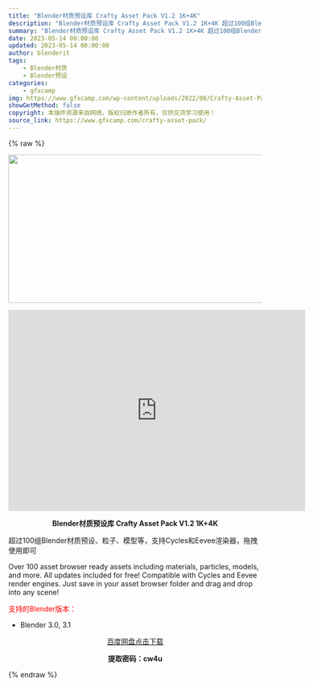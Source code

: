 ```yaml
---
title: "Blender材质预设库 Crafty Asset Pack V1.2 1K+4K"
description: "Blender材质预设库 Crafty Asset Pack V1.2 1K+4K 超过100组Blender材质预设、粒子、模型等，支持Cycles和Eevee渲染器，拖拽使用即可 Over 100..."
summary: "Blender材质预设库 Crafty Asset Pack V1.2 1K+4K 超过100组Blender材质预设、粒子、模型等，支持Cycles和Eevee渲染器，拖拽使用即可 Over 100..."
date: 2023-05-14 00:00:00
updated: 2023-05-14 00:00:00
author: blenderit
tags: 
    - Blender材质
    - Blender预设
categories:
    - gfxcamp
img: https://www.gfxcamp.com/wp-content/uploads/2022/08/Crafty-Asset-Pack.jpg
showGetMethod: false
copyright: 本插件资源来自网络，版权归原作者所有，仅供交流学习使用！
source_link: https://www.gfxcamp.com/crafty-asset-pack/
---
```


{% raw %}
<div><p><img decoding="async" class="aligncenter size-full wp-image-105837" src="https://www.gfxcamp.com/wp-content/uploads/2022/08/Crafty-Asset-Pack.jpg" data-src="https://www.gfxcamp.com/wp-content/uploads/2022/08/Crafty-Asset-Pack.jpg" alt="" width="590" height="295" data-srcset="https://www.gfxcamp.com/wp-content/uploads/2022/08/Crafty-Asset-Pack.jpg 590w, https://www.gfxcamp.com/wp-content/uploads/2022/08/Crafty-Asset-Pack-150x75.jpg 150w" data-sizes="(max-width: 590px) 100vw, 590px"></p><p style="text-align: center;"><iframe loading="lazy" src="https://player.youku.com/embed/XNTg5Mjk5NTA1Mg==" width="590" height="400" frameborder="0" allowfullscreen="allowfullscreen" data-mce-fragment="1"></iframe></p><p style="text-align: center;"><strong>Blender材质预设库 Crafty Asset Pack V1.2 1K+4K</strong></p><p>超过100组Blender材质预设、粒子、模型等，支持Cycles和Eevee渲染器，拖拽使用即可</p><p>Over 100 asset browser ready assets including materials, particles, models, and more. All updates included for free! Compatible with Cycles and Eevee render engines. Just save in your asset browser folder and drag and drop into any scene!</p><p style="text-align: left;"><span style="color: #ff0000;">支持的Blender版本：</span></p><ul>
<li style="text-align: left;">Blender 3.0, 3.1</li>
</ul><p style="text-align: center;"><a class="maxbutton-3 maxbutton maxbutton-baidu" target="_blank" rel="noopener" href="https://pan.baidu.com/s/1NNBMIL3yxt8-e8fOeflBrQ?pwd=cw4u"><span class="mb-text">百度网盘点击下载</span></a></p><p style="text-align: center;"><strong>提取密码：cw4u</strong></p></div>
<div style="display: none">gfxcamp</div>
{% endraw %}